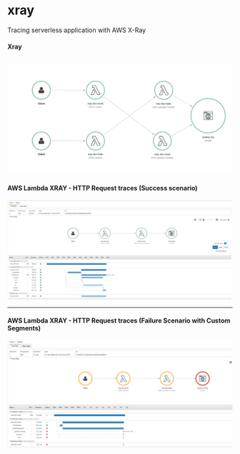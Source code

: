 # xray
Tracing serverless application with AWS X-Ray

#### Xray
![AWS Lambda XRAY](https://github.com/parinay/xray/blob/master/trace-images/xray.JPG?raw=true "AWS Lambda XRAY")
---------------------------------------------------------------------------------------------

#### AWS Lambda XRAY - HTTP Request traces (Success scenario)
![AWS Lambda XRAY - HTTP Request traces (Success scenario)](https://github.com/parinay/xray/blob/master/trace-images/http-req.JPG?raw=true "AWS Lambda XRAY - HTTP Request traces (Success scenario)")

---------------------------------------------------------------------------------------------
#### AWS Lambda XRAY - HTTP Request traces (Failure Scenario with Custom Segments)
![AWS Lambda XRAY - HTTP Request traces (Failure Scenario with Custom Segments)](https://github.com/parinay/xray/blob/master/trace-images/failure.JPG?raw=true "AWS Lambda XRAY - HTTP Request traces (Failure Scenario with Custom Segments")

